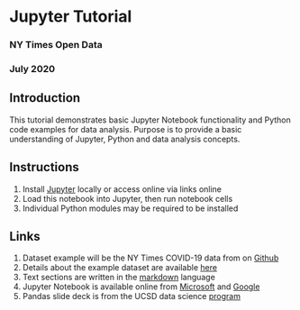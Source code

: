 # Jupyter Tutorial

### NY Times Open Data
### July 2020

## Introduction

This tutorial demonstrates basic Jupyter Notebook functionality and Python code examples for data analysis. Purpose is to provide a basic understanding of Jupyter, Python and data analysis concepts.

## Instructions

1. Install [Jupyter][7] locally or access online via links online
2. Load this notebook into Jupyter, then run notebook cells
3. Individual Python modules may be required to be installed

## Links

1. Dataset example will be the NY Times COVID-19 data from on [Github][1]
2. Details about the example dataset are available [here][2]
3. Text sections are written in the [markdown][3] language
4. Jupyter Notebook is available online from [Microsoft][4] and [Google][5]
5. Pandas slide deck is from the UCSD data science [program][6]

[1]: https://github.com/nytimes
[2]: https://github.com/nytimes/covid-19-data
[3]: https://www.markdownguide.org/
[4]: https://notebooks.azure.com/
[5]: https://colab.research.google.com/
[6]: https://www.edx.org/micromasters/uc-san-diegox-data-science
[7]: https://jupyter.org/
